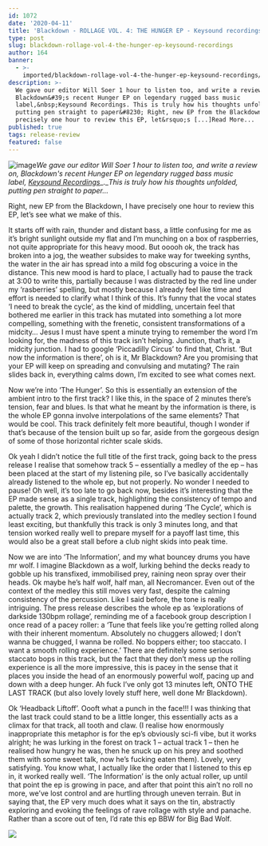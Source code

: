 ```yaml
---
id: 1072
date: '2020-04-11'
title: 'Blackdown - ROLLAGE VOL. 4: THE HUNGER EP - Keysound recordings - Loose Lips'
type: post
slug: blackdown-rollage-vol-4-the-hunger-ep-keysound-recordings
author: 164
banner:
  - >-
    imported/blackdown-rollage-vol-4-the-hunger-ep-keysound-recordings/image1072.jpeg
description: >-
  We gave our editor Will Soer 1 hour to listen too, and write a review on,
  Blackdown&#39;s recent Hunger EP on legendary rugged bass music
  label,&nbsp;Keysound Recordings. This is truly how his thoughts unfolded,
  putting pen straight to paper&#8230; Right, new EP from the Blackdown, I have
  precisely one hour to review this EP, let&rsquo;s [...]Read More...
published: true
tags: release-review
featured: false
---
```

![image](../imported/blackdown-rollage-vol-4-the-hunger-ep-keysound-recordings/image1072.jpeg)_We gave our editor Will Soer 1 hour to listen too, and write a review on, Blackdown's recent Hunger EP on legendary rugged bass music label,_ [_Keysound Recordings_](https://www.residentadvisor.net/record-label.aspx?id=3396)_.__This is truly how his thoughts unfolded, putting pen straight to paper…_

Right, new EP from the Blackdown, I have precisely one hour to review this EP, let’s see what we make of this. 

It starts off with rain, thunder and distant bass, a little confusing for me as it’s bright sunlight outside my flat and I’m munching on a box of raspberries, not quite appropriate for this heavy mood. But ooooh ok, the track has broken into a jog, the weather subsides to make way for tweeking synths, the water in the air has spread into a mild fog obscuring a voice in the distance. This new mood is hard to place, I actually had to pause the track at 3:00 to write this, partially because I was distracted by the red line under my ‘rasberries’ spelling, but mostly because I already feel like time and effort is needed to clarify what I think of this. It’s funny that the vocal states ‘I need to break the cycle’, as the kind of middling, uncertain feel that bothered me earlier in this track has mutated into something a lot more compelling, something with the frenetic, consistent transformations of a midcity… Jesus I must have spent a minute trying to remember the word I’m looking for, the madness of this track isn’t helping. Junction, that’s it, a midcity junction. I had to google ‘Piccadilly Circus’ to find that, Christ. ‘But now the information is there’, oh is it, Mr Blackdown? Are you promising that your EP will keep on spreading and convulsing and mutating? The rain slides back in, everything calms down, I’m excited to see what comes next.

Now we’re into ‘The Hunger’. So this is essentially an extension of the ambient intro to the first track? I like this, in the space of 2 minutes there’s tension, fear and blues. Is that what he meant by the information is there, is the whole EP gonna involve interpolations of the same elements? That would be cool. This track definitely felt more beautiful, though I wonder if that’s because of the tension built up so far, aside from the gorgeous design of some of those horizontal richter scale skids. 

Ok yeah I didn’t notice the full title of the first track, going back to the press release I realise that somehow track 5 – essentially a medley of the ep – has been placed at the start of my listening pile, so I’ve basically accidentally already listened to the whole ep, but not properly. No wonder I needed to pause! Oh well, it’s too late to go back now, besides it’s interesting that the EP made sense as a single track, highlighting the consistency of tempo and palette, the growth. This realisation happened during ‘The Cycle’, which is actually track 2, which previously translated into the medley section I found least exciting, but thankfully this track is only 3 minutes long, and that tension worked really well to prepare myself for a payoff last time, this would also be a great stall before a club night skids into peak time. 

Now we are into ‘The Information’, and my what bouncey drums you have mr wolf. I imagine Blackdown as a wolf, lurking behind the decks ready to gobble up his transfixed, immobilised prey, raining neon spray over their heads. Ok maybe he’s half wolf, half man, all Necromancer. Even out of the context of the medley this still moves very fast, despite the calming consistency of the percussion. Like I said before, the tone is really intriguing. The press release describes the whole ep as ‘explorations of darkside 130bpm rollage’, reminding me of a facebook group description I once read of a pacey roller: a ‘Tune that feels like you’re getting rolled along with their inherent momentum. Absolutely no chuggers allowed; I don’t wanna be chugged, I wanna be rolled. No boppers either; too staccato. I want a smooth rolling experience.’ There are definitely some serious staccato bops in this track, but the fact that they don’t mess up the rolling experience is all the more impressive, this is pacey in the sense that it places you inside the head of an enormously powerful wolf, pacing up and down with a deep hunger. Ah fuck I’ve only got 13 minutes left, ONTO THE LAST TRACK (but also lovely lovely stuff here, well done Mr Blackdown).

Ok ‘Headback Liftoff’. Oooft what a punch in the face!!! I was thinking that the last track could stand to be a little longer, this essentially acts as a climax for that track, all tooth and claw. (I realise how enormously inappropriate this metaphor is for the ep’s obviously sci-fi vibe, but it works alright; he was lurking in the forest on track 1 – actual track 1 – then he realised how hungry he was, then he snuck up on his prey and soothed them with some sweet talk, now he’s fucking eaten them). Lovely, very satisfying. You know what, I actually like the order that I listened to this ep in, it worked really well. ‘The Information’ is the only actual roller, up until that point the ep is growing in pace, and after that point this ain’t no roll no more, we’ve lost control and are hurtling through uneven terrain. But in saying that, the EP very much does what it says on the tin, abstractly exploring and evoking the feelings of rave rollage with style and panache. Rather than a score out of ten, I’d rate this ep BBW for Big Bad Wolf. 

![](/wp-content/uploads/live/img/wysiwyg/5e921841bf13b.jpg)